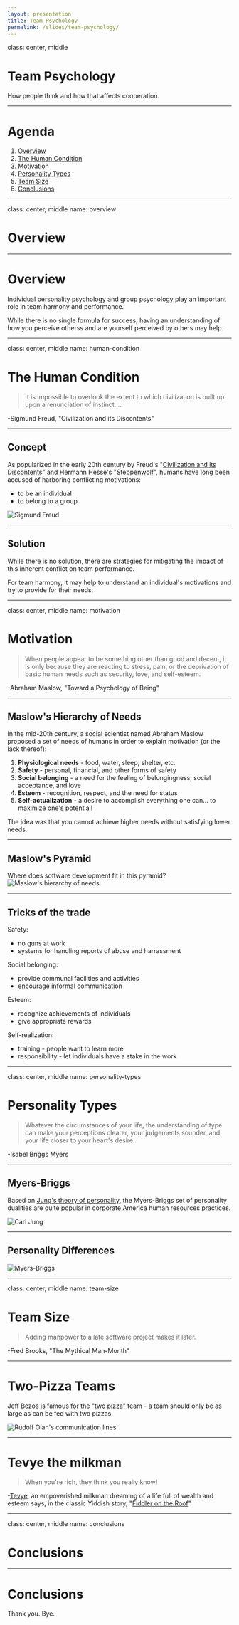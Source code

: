 ```yaml
---
layout: presentation
title: Team Psychology
permalink: /slides/team-psychology/
---
```


class: center, middle

# Team Psychology

How people think and how that affects cooperation.

---

# Agenda

1. [Overview](#overview)
2. [The Human Condition](#human-condition)
3. [Motivation](#motivation)
4. [Personality Types](#personality-types)
5. [Team Size](#team-size)
6. [Conclusions](#conclusions)

---

class: center, middle
name: overview

# Overview

---

# Overview

Individual personality psychology and group psychology play an important role in team harmony and performance.

While there is no single formula for success, having an understanding of how you perceive otherss and are yourself perceived by others may help.

---

class: center, middle
name: human-condition

# The Human Condition

> It is impossible to overlook the extent to which civilization is built up upon a renunciation of instinct....

-Sigmund Freud, "Civilization and its Discontents"

---

## Concept

As popularized in the early 20th century by Freud's "[Civilization and its Discontents](https://en.wikipedia.org/wiki/Civilization_and_Its_Discontents)" and Hermann Hesse's "[Steppenwolf](<https://en.wikipedia.org/wiki/Steppenwolf_(novel)>)", humans have long been accused of harboring conflicting motivations:

- to be an individual
- to belong to a group

![Sigmund Freud](../images/psychology_freud.jpg)

---

## Solution

While there is no solution, there are strategies for mitigating the impact of this inherent conflict on team performance.

For team harmony, it may help to understand an individual's motivations and try to provide for their needs.

---

class: center, middle
name: motivation

# Motivation

> When people appear to be something other than good and decent, it is only because they are reacting to stress, pain, or the deprivation of basic human needs such as security, love, and self-esteem.

-Abraham Maslow, "Toward a Psychology of Being"

---

## Maslow's Hierarchy of Needs

In the mid-20th century, a social scientist named Abraham Maslow proposed a set of needs of humans in order to explain motivation (or the lack thereof):

1. **Physiological needs** - food, water, sleep, shelter, etc.
2. **Safety** - personal, financial, and other forms of safety
3. **Social belonging** - a need for the feeling of belongingness, social acceptance, and love
4. **Esteem** - recognition, respect, and the need for status
5. **Self-actualization** - a desire to accomplish everything one can... to maximize one's potential!

The idea was that you cannot achieve higher needs without satisfying lower needs.

---

## Maslow's Pyramid

Where does software development fit in this pyramid?
![Maslow's hierarchy of needs](../images/psychology_maslow.png)

---

## Tricks of the trade

Safety:

- no guns at work
- systems for handling reports of abuse and harrassment

Social belonging:

- provide communal facilities and activities
- encourage informal communication

Esteem:

- recognize achievements of individuals
- give appropriate rewards

Self-realization:

- training - people want to learn more
- responsibility - let individuals have a stake in the work

---

class: center, middle
name: personality-types

# Personality Types

> Whatever the circumstances of your life, the understanding of type can make your perceptions clearer, your judgements sounder, and your life closer to your heart's desire.

-Isabel Briggs Myers

---

## Myers-Briggs

Based on [Jung's theory of personality](https://www.psychestudy.com/general/personality/carl-jung-theory), the Myers-Briggs set of personality dualities are quite popular in corporate America human resources practices.

![Carl Jung](../images/psychology_jung.jpg)

---

## Personality Differences

![Myers-Briggs](../images/psychology_myers_briggs.png)

---

class: center, middle
name: team-size

# Team Size

> Adding manpower to a late software project makes it later.

-Fred Brooks, "The Mythical Man-Month"

---

# Two-Pizza Teams

Jeff Bezos is famous for the "two pizza" team - a team should only be as large as can be fed with two pizzas.

![Rudolf Olah's communication lines](https://knowledge.kitchen/mediawiki/images/6/65/Number_of_people_and_lines_of_communication.png)

---

# Tevye the milkman

> When you're rich, they think you really know!

-[Tevye](https://en.wikipedia.org/wiki/Tevye), an empoverished milkman dreaming of a life full of wealth and esteem says, in the classic Yiddish story, "[Fiddler on the Roof](https://www.youtube.com/watch?v=RBHZFYpQ6nc)"

---

class: center, middle
name: conclusions

# Conclusions

---

# Conclusions

Thank you. Bye.
